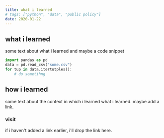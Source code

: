 ```yaml
---
title: what i learned
# tags: ["python", "data", "public policy"]
date: 2020-01-22
---
```


## what i learned
some text about what i learned and maybe a code snippet

```python
import pandas as pd
data = pd.read_csv("some.csv")
for tup in data.itertutples():
    # do sometihng
```

## how i learned
some text about the context in which i learned what i learned. maybe add a link.

### visit
if i haven't added a link earlier, i'll drop the link here.